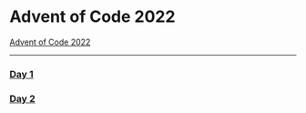 # Advent of Code 2022

[Advent of Code 2022](https://adventofcode.com/2022)

***
### [Day 1](https://adventofcode.com/2022/day/1)
### [Day 2](https://adventofcode.com/2022/day/2)